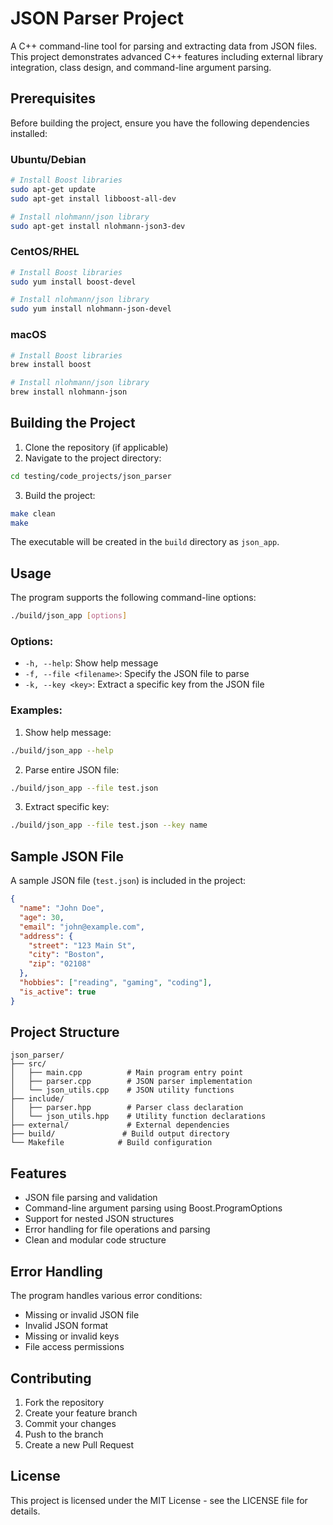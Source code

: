# JSON Parser Project

A C++ command-line tool for parsing and extracting data from JSON files. This project demonstrates advanced C++ features including external library integration, class design, and command-line argument parsing.

## Prerequisites

Before building the project, ensure you have the following dependencies installed:

### Ubuntu/Debian

```bash
# Install Boost libraries
sudo apt-get update
sudo apt-get install libboost-all-dev

# Install nlohmann/json library
sudo apt-get install nlohmann-json3-dev
```

### CentOS/RHEL

```bash
# Install Boost libraries
sudo yum install boost-devel

# Install nlohmann/json library
sudo yum install nlohmann-json-devel
```

### macOS

```bash
# Install Boost libraries
brew install boost

# Install nlohmann/json library
brew install nlohmann-json
```

## Building the Project

1. Clone the repository (if applicable)
2. Navigate to the project directory:

```bash
cd testing/code_projects/json_parser
```

3. Build the project:

```bash
make clean
make
```

The executable will be created in the `build` directory as `json_app`.

## Usage

The program supports the following command-line options:

```bash
./build/json_app [options]
```

### Options:

- `-h, --help`: Show help message
- `-f, --file <filename>`: Specify the JSON file to parse
- `-k, --key <key>`: Extract a specific key from the JSON file

### Examples:

1. Show help message:

```bash
./build/json_app --help
```

2. Parse entire JSON file:

```bash
./build/json_app --file test.json
```

3. Extract specific key:

```bash
./build/json_app --file test.json --key name
```

## Sample JSON File

A sample JSON file (`test.json`) is included in the project:

```json
{
  "name": "John Doe",
  "age": 30,
  "email": "john@example.com",
  "address": {
    "street": "123 Main St",
    "city": "Boston",
    "zip": "02108"
  },
  "hobbies": ["reading", "gaming", "coding"],
  "is_active": true
}
```

## Project Structure

```
json_parser/
├── src/
│   ├── main.cpp          # Main program entry point
│   ├── parser.cpp        # JSON parser implementation
│   └── json_utils.cpp    # JSON utility functions
├── include/
│   ├── parser.hpp        # Parser class declaration
│   └── json_utils.hpp    # Utility function declarations
├── external/             # External dependencies
├── build/               # Build output directory
└── Makefile            # Build configuration
```

## Features

- JSON file parsing and validation
- Command-line argument parsing using Boost.ProgramOptions
- Support for nested JSON structures
- Error handling for file operations and parsing
- Clean and modular code structure

## Error Handling

The program handles various error conditions:

- Missing or invalid JSON file
- Invalid JSON format
- Missing or invalid keys
- File access permissions

## Contributing

1. Fork the repository
2. Create your feature branch
3. Commit your changes
4. Push to the branch
5. Create a new Pull Request

## License

This project is licensed under the MIT License - see the LICENSE file for details.
